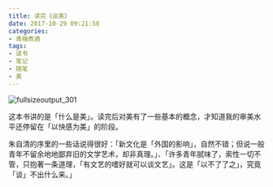 ```yaml
---
title: 读完《谈美》
date: 2017-10-29 09:21:58
categories:
- 青梅煮酒
tags:
- 读书
- 笔记
- 随笔
- 美
---
```

![fullsizeoutput_301](https://wx1.sinaimg.cn/large/006tNbRwly1fwvwx0p3twj31kw1kwhdu.jpg)

这本书讲的是「什么是美」。读完后对美有了一些基本的概念，才知道我的审美水平还停留在「以快感为美」的阶段。

朱自清的序里的一些话说得很好：「新文化是「外国的影响」，自然不错；但说一般青年不留余地地鄙弃旧的文学艺术，却非真理。」、「许多青年腻味了，索性一切不管，只抱著一条道理，「有文艺的嗜好就可以谈文艺」。这是「以不了了之」，究竟「谈」不出什么来。」

